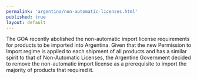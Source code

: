 ```yaml
--- 
permalink: 'argentina/non-automatic-licenses.html' 
published: true 
layout: default
---
```

The GOA recently abolished the non-automatic import license requirements for products to be imported into Argentina. Given that the new Permission to Import regime is applied to each shipment of all products and has a similar spirit to that of Non-Automatic Licenses, the Argentine Government decided to remove the non-automatic import license as a prerequisite to import the majority of products that required it.
